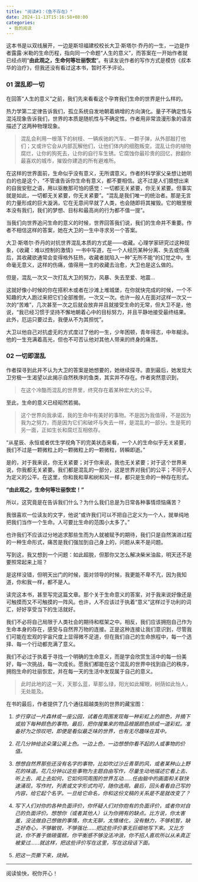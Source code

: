 ```yaml
---
title: "阅读#3：《鱼不存在》"
date: 2024-11-13T15:16:58+08:00
categories:
 - 我的阅读
---
```


这本书是以双线展开，一边是斯坦福建校校长大卫·斯塔尔·乔丹的一生，一边是作者露露·米勒的生命历程，指向同一个命题“人生的意义”，而答案在一开始作者就已经点明“**由此观之，生命何等壮丽恢宏**”。有读友说作者的写作方式是模仿《叔本华的治疗》，但我还没有看过这本书，暂时不予评论。

### 01 混乱即一切

在回答“人生的意义”之前，我们先来看看这个孕育我们生命的世界是什么样的。

热力学第二定律告诉我们，孤立系统自发地朝着熵增的方向演化。量子不确定性与混沌现象告诉我们，世界的本质是随机性与不确定性。作者用非常浪漫形象的语言描述了这两种物理现象。

>混乱会利用一根落下的树枝、一辆疾驰的汽车、一颗子弹，从外部敲打他们；又或许它会从内部瓦解他们，让他们体内的细胞叛变。混乱让你的植物腐烂，让你的狗死去，让你的自行车生锈。它腐蚀你最珍贵的回忆，掀翻你最喜欢的城市，摧毁你建造的所有避难所。

在这样的世界面前，生命似乎没有意义，无所谓意义。作者的科学家父亲想让她明白的也是这个，“不管谁告诉你生命有意义，都不要相信。这不过是人们臆想出来的自我安慰之语，用以驱散那可怕的感觉：一切都无关紧要，你无关紧要。但事实就是如此，一切都无关紧要，你无关紧要”。“混乱是我们唯一的统治者。那是无言的力量形成的巨大漩涡，它在无意间早就了人类，也会随即将其摧毁。它的眼里根本没有我们，我们的梦想、目标和最高尚的行为都不值一提”。

当我们向世界追问生命的意义的时候，世界回答我们说，我们的生命并不重要。作者不相信这样的答案，她在大卫的一生中寻求另一个答案。

大卫·斯塔尔·乔丹的对抗世界混乱本质的方式是——收藏。心理学家研究过这种现象，《收藏：难以控制的激情》一书中写道，在一个人经历某种分离、失去或伤痛后，其收藏欲通常会变得格外狂热，收藏者就陷入一种”无所不能“的幻觉之中。生命毫无意义，这样的伤痛，值得用一生的收藏去治愈，大卫也是这么做的。

但是，混乱一次又一次打乱大卫的努力，风暴、失去至爱、地震...

这就好像小时候的你在搭积木或者在沙滩上堆城堡，在你就快完成的时候，一个不知趣的大人跑过来把它们全部推倒，一次又一次。也许一般人在面对这样一次又一次的“苦难”，几次甚至一次之后就会放弃并且就接受生命的无常，但大卫不是，他说，“我已经习惯于坚持不懈地朝着心中的目标努力，并且平静地接受最终结果。此外，厄运只要过去，我便从不为其担忧”。

大卫以他自己对抗虚无的方式度过了他的一生，少年困顿，青年得志，中年糊涂。他的一生充满着高光，但也不可否认他对其他人带来的终身的痛苦。

### 02 一切即混乱

作者探寻到此并不认为大卫的答案是她想要的，她继续探寻。直到最后，她发现大卫穷极一生渴望以此揭示自然秩序的鱼类，其实并不存在。作者突然意识到，

>在这个冷酷而混乱的世界里，终究存在着某种宏大的公平。

至此，生命的意义已经昭然若揭。

>这个世界向我承诺，我的生命中有美好的事物。不是因为我值得，不是因为我为之努力，而是因为它们和破坏与失去一样，是混乱的一部分。生是死的另一面，正如生长和腐烂互相依存。

“从星辰、永恒或者优生学视角下的完美状态来看，一个人的生命似乎无关紧要，我们不过是一颗微粒上的一颗微粒上的一颗微粒，转瞬即逝。”

是的，对于我来说，你无关紧要；对于你来说，我也无关紧要；对于这个世界来说，你我都无关紧要。我们都是混乱的一部分，这是世界对我们的公平；不同于人为定义的公平。在这里，你和我和草和树和风一样，都只是生命的一种存在形式。

**“由此观之，生命何等壮丽恢宏！”**

所以，这究竟是在告诉我们什么？为什么我们总是为日常各种事情烦恼痛苦？

我很喜欢一位读友的文字，他说“或许我们可以不把自己定义为一个人，就单纯地把我们当作一个生命。人可要比生命的范围小太多了。”

也许我们不应该过分地追求那些生而为人就被赋予的期待，我们只是自然演进过程的一种生命形式，痛苦是我们强加到自己身上的，问题从来不是问题。

写到这，我又想到一个问题：如此超脱，但那你又怎么解决柴米油盐，明天还不是要照常起来上班？

是这样没错，但明天出门的时候，面对领导的时候，我更能不卑不亢，因为我知道，你和我一样，都不是人。

读完这本书，甚至写完这篇文章。那个关于生命意义的答案，对于我来说好像还是可触摸而又不可触摸的一阵风。也许，人不应该过于执着“意义”这样过于功利的词汇，好好享受当下的生活就好。

我们不必将自己局限于人类社会的期待和框架之中。相反，我们应该拥抱自己作为生命本身的存在，感受与自然界万物的连接。正是这种连接让我们意识到，尽管我们可能在宏观的宇宙尺度上显得微不足道，但在我们自己的生命旅程中，每一个选择、每一个行动都充满了意义。

我们不必过于执着于寻找一个明确的生命意义，而是学会欣赏生活中的每一份美好，每一次挑战，每一次成长。愿我们都能在这个混乱的世界中找到自己的秩序，拥抱生命的壮丽恢宏，并在每一天的生活中发现属于自己的意义。

>此时此地的这一天，天那么蓝，草那么绿，阳光如此耀眼，树荫如此怡人，无处能及。

在书的最后，作者提供了几个通往超越类别的世界的藏宝图：

1. *步行穿过一片森林或一座公园，试着在周围发现每一种彩虹上的颜色，并摘下或拍下每种颜色的事物。最后，把你搜集来的物品根据颜色排成一道彩虹。准备好为之惊叹吧，即便是看似最乏味的世界，也有无尽趣味在其中。*

2. *花几分钟给这朵蒲公英上色。一边上色，一边想想你看不起的人或事物的价值。*

3. *想想自然界那些还没有名字的事物，比如吹过沙丘青草的风，或者某种山上野花的味道。花几分钟以这些事物为主题自由写作，尽量生动地描述它看上去、听上去、闻上去如何，它如何同周围的世界互动……任由脑中的画面和关联快速涌现，写作时，列表或文字形式均可，随你选用。最后，回头看看自己写的内容，给它起个名字。一旦给它命名，你和这份文稿的关系是不是就改变了？*

4. *写下人们对你的各种负面评价，你怀疑人们对你抱有的负面评价，或者你对自己的负面评价。想想你（或者其他人）认为你拥有的缺点。比方说，你太害羞，没法做自己想做的事情，你太无聊，太情绪化，没有魅力，不够机智，缺乏好奇心，不够敏锐，不够强壮……把这些评价事无巨细地写下来。又比方说，你不善于做磅蛋糕，你平衡感不够没法冲浪，你不招人喜欢所以从未真正被爱过……就这样，把这些评价写在这里，写在这段话下面。*

5. *把这一页撕下来，烧掉。*

---

阅读愉快，祝你开心！